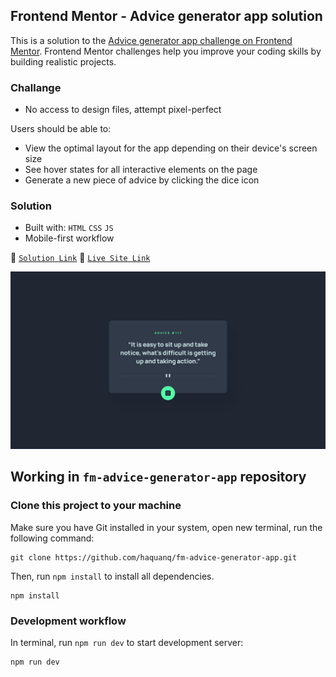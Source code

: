 ## Frontend Mentor - Advice generator app solution

This is a solution to the [Advice generator app challenge on Frontend Mentor](https://www.frontendmentor.io/challenges/advice-generator-app-QdUG-13db). Frontend Mentor challenges help you improve your coding skills by building realistic projects.

### Challange

- No access to design files, attempt pixel-perfect

Users should be able to:

- View the optimal layout for the app depending on their device's screen size
- See hover states for all interactive elements on the page
- Generate a new piece of advice by clicking the dice icon

### Solution

- Built with: `HTML` `CSS` `JS`
- Mobile-first workflow

:link: [`Solution Link`](https://www.frontendmentor.io/solutions/only-html-and-css-and-js-62UU3AVSj2) :link: [`Live Site Link`](https://haquanq.github.io/fm-advice-generator-app/)

![](./.docs/design/desktop-design.jpg)

## Working in `fm-advice-generator-app` repository

### Clone this project to your machine

Make sure you have Git installed in your system, open new terminal, run the following command:

```
git clone https://github.com/haquanq/fm-advice-generator-app.git
```

Then, run `npm install` to install all dependencies.

```
npm install
```

### Development workflow

In terminal, run `npm run dev` to start development server:

```
npm run dev
```

